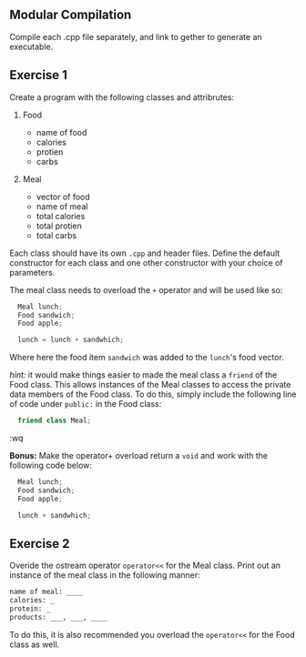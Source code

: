 Modular Compilation
---

Compile each .cpp file separately, and link to gether to generate an executable.

Exercise 1
---
Create a program with the following classes and attribrutes:

1. Food
	* name of food
	* calories
	* protien
	* carbs

2. Meal
	* vector of food
	* name of meal
	* total calories
	* total protien
	* total carbs

Each class should have its own `.cpp` and header files.
Define the default constructor for each class and one other constructor with your choice of parameters.


The meal class needs to overload the `+` operator and will be used like so:

```c++
  Meal lunch;
  Food sandwich;
  Food apple;

  lunch = lunch + sandwhich;
```

Where here the food item `sandwich` was added to the `lunch`'s food vector.

*hint:* it would make things easier to made the meal class a `friend` of the Food class.
This allows instances of the Meal classes to access the private data members of the Food class.
To do this, simply include the following line of code under `public:` in the Food class:
```c++
  friend class Meal;
```
:wq


**Bonus:** Make the operator+ overload return a `void` and work with the following code below:
```c++
  Meal lunch;
  Food sandwich;
  Food apple;

  lunch + sandwhich;
```

Exercise 2
---
Overide the ostream operator `operator<<` for the Meal class. 
Print out an instance of the meal class in the following manner:

```bash
name of meal: ____
calories: _
protein: _
products: ___, ___, ____
```

To do this, it is also recommended you overload the `operator<<` for the Food class as well.
